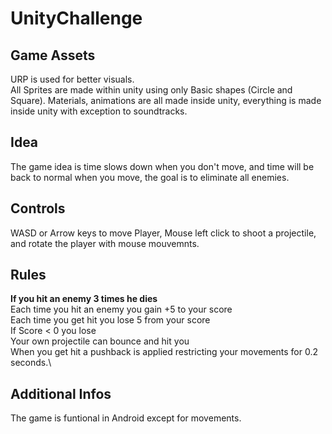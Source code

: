 # UnityChallenge


## Game Assets
URP is used for better visuals.\
All Sprites are made within unity using only Basic shapes (Circle and Square). Materials, animations are all made inside unity, everything is made inside unity with exception to soundtracks.


## Idea
The game idea is time slows down when you don't move, and time will be back to normal when you move, the goal is to eliminate all enemies.


## Controls
WASD or Arrow keys to move Player, Mouse left click to shoot a projectile, and rotate the player with mouse mouvemnts.


## Rules
**If you hit an enemy 3 times he dies**\
Each time you hit an enemy you gain +5 to your score\
Each time you get hit you lose 5 from your score\
If Score < 0 you lose\
Your own projectile can bounce and hit you\
When you get hit a pushback is applied restricting your movements for 0.2 seconds.\


## Additional Infos
The game is funtional in Android except for movements.

